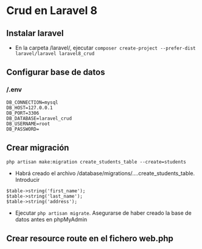 # Crud en Laravel 8

## Instalar laravel
* En la carpeta /laravel/, ejecutar
`composer create-project --prefer-dist laravel/laravel laravel8_crud`

## Configurar base de datos

### /.env

```
DB_CONNECTION=mysql
DB_HOST=127.0.0.1
DB_PORT=3306
DB_DATABASE=laravel_crud
DB_USERNAME=root
DB_PASSWORD=
```

## Crear migración

`php artisan make:migration create_students_table --create=students`

* Habrá creado el archivo /database/migrations/....create_students_table. Introducir 

```
$table->string('first_name');
$table->string('last_name');
$table->string('address');
```

* Ejecutar `php artisan migrate`. Asegurarse de haber creado la base de datos antes en phpMyAdmin

## Crear resource route en el fichero web.php

